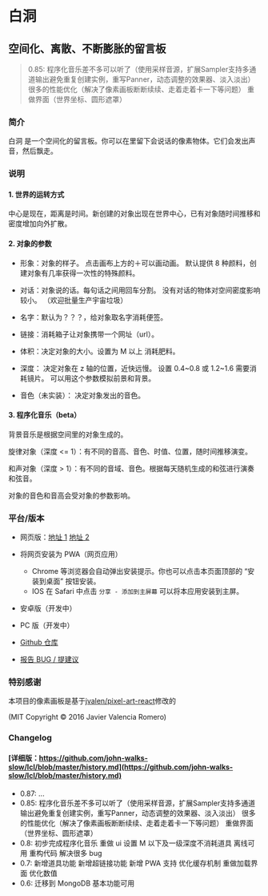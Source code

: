 # 白洞

## 空间化、离散、不断膨胀的留言板

> 0.85: 程序化音乐差不多可以听了（使用采样音源，扩展Sampler支持多通道输出避免重复创建实例，重写Panner，动态调整的效果器、淡入淡出） 很多的性能优化（解决了像素画板断断续续、走着走着卡一下等问题） 重做界面（世界坐标、圆形遮罩）

### 简介

白洞 是一个空间化的留言板。你可以在里留下会说话的像素物体。它们会发出声音，然后飘走。

### 说明

#### 1. 世界的运转方式

中心是现在，距离是时间。新创建的对象出现在世界中心，已有对象随时间推移和密度增加向外扩散。

#### 2. 对象的参数

- 形象：对象的样子。
  点击画布上方的＋可以画动画。
  默认提供 8 种颜料，创建对象有几率获得一次性的特殊颜料。

- 对话：对象说的话。每句话之间用回车分割。
  没有对话的物体对空间密度影响较小。
  （欢迎批量生产宇宙垃圾）

- 名字：默认为？？？，给对象取名字消耗便签。

- 链接：消耗箱子让对象携带一个网址（url）。

- 体积：决定对象的大小。设置为 M 以上 消耗肥料。

- 深度：
  决定对象在 z 轴的位置，近快远慢。
  设置 0.4~0.8 或 1.2~1.6 需要消耗镜片。
  可以用这个参数模拟前景和背景。

- 音色（未实装）：
  决定对象发出的音色。

#### 3. 程序化音乐（beta）

背景音乐是根据空间里的对象生成的。

旋律对象（深度 <= 1）：有不同的音高、音色、时值、位置，随时间推移演变。

和声对象（深度 > 1）：有不同的音域、音色。根据每天随机生成的和弦进行演奏和弦音。

对象的音色和音高会受对象的参数影响。

### 平台/版本

- 网页版：[地址 1](https://lcl.yu-me.workers.dev) [地址 2](https://lcl-web.herokuapp.com)
- 将网页安装为 PWA（网页应用）
  - Chrome 等浏览器会自动弹出安装提示。你也可以点击本页面顶部的 “安装到桌面” 按钮安装。
  - IOS 在 Safari 中点击 `分享 - 添加到主屏幕` 可以将本应用安装到主屏。
- 安卓版（开发中）
- PC 版（开发中）

- [Github 仓库](https://github.com/john-walks-slow/lcl)
- [报告 BUG / 提建议](https://github.com/john-walks-slow/lcl/issues/new)

### 特别感谢

本项目的像素画板是基于[jvalen/pixel-art-react](https://github.com/jvalen/pixel-art-react)修改的

(MIT Copyright © 2016 Javier Valencia Romero)

### Changelog

#### [详细版：https://github.com/john-walks-slow/lcl/blob/master/history.md](https://github.com/john-walks-slow/lcl/blob/master/history.md)

- 0.87: ...
- 0.85: 程序化音乐差不多可以听了（使用采样音源，扩展Sampler支持多通道输出避免重复创建实例，重写Panner，动态调整的效果器、淡入淡出） 很多的性能优化（解决了像素画板断断续续、走着走着卡一下等问题） 重做界面（世界坐标、圆形遮罩）
- 0.8: 初步完成程序化音乐 重做 ui 设置 M 以下及一级深度不消耗道具 离线可用 重构代码 解决很多 bug
- 0.7: 新增道具功能 新增超链接功能 新增 PWA 支持 优化缓存机制 重做加载界面 优化数值
- 0.6: 迁移到 MongoDB 基本功能可用
